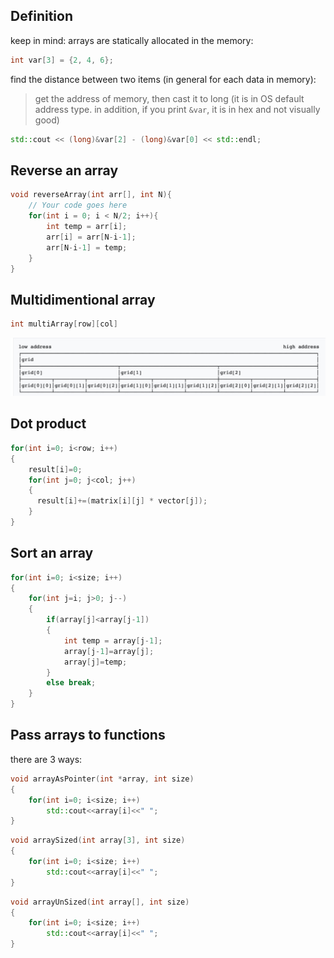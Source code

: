 ## Definition

keep in mind: arrays are statically allocated in the memory:

```cpp
int var[3] = {2, 4, 6};
```

find the distance between two items (in general for each data in memory):

> get the address of memory, then cast it to long (it is in OS default address type. in addition, if you print `&var`, it is in hex and not visually good)

```cpp
std::cout << (long)&var[2] - (long)&var[0] << std::endl;
```

## Reverse an array

```cpp
void reverseArray(int arr[], int N){
    // Your code goes here
    for(int i = 0; i < N/2; i++){
        int temp = arr[i];
        arr[i] = arr[N-i-1];
        arr[N-i-1] = temp;
    }
}
```

## Multidimentional array

```cpp
int multiArray[row][col]
```

![](https://github.com/davood-dorostkar/CPP/blob/main/images/m-dim-array.jpeg)

## Dot product

```cpp
for(int i=0; i<row; i++)
{
    result[i]=0;
    for(int j=0; j<col; j++)
    {
      result[i]+=(matrix[i][j] * vector[j]);
    }
}
```

## Sort an array

```cpp
for(int i=0; i<size; i++)
{
    for(int j=i; j>0; j--)
    {
        if(array[j]<array[j-1])
        {
            int temp = array[j-1];
            array[j-1]=array[j];
            array[j]=temp;
        }
        else break;
    }
}
```

## Pass arrays to functions

there are 3 ways:

```cpp
void arrayAsPointer(int *array, int size)
{
    for(int i=0; i<size; i++)
        std::cout<<array[i]<<" ";
}
```

```cpp
void arraySized(int array[3], int size)
{
    for(int i=0; i<size; i++)
        std::cout<<array[i]<<" ";
}
```

```cpp
void arrayUnSized(int array[], int size)
{
    for(int i=0; i<size; i++)
        std::cout<<array[i]<<" ";
}
```
